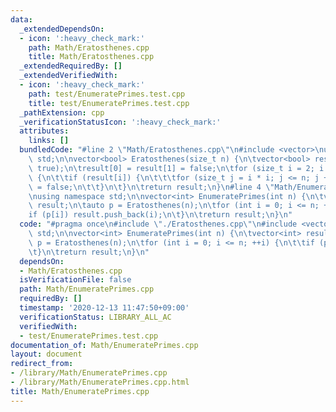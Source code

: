 ```yaml
---
data:
  _extendedDependsOn:
  - icon: ':heavy_check_mark:'
    path: Math/Eratosthenes.cpp
    title: Math/Eratosthenes.cpp
  _extendedRequiredBy: []
  _extendedVerifiedWith:
  - icon: ':heavy_check_mark:'
    path: test/EnumeratePrimes.test.cpp
    title: test/EnumeratePrimes.test.cpp
  _pathExtension: cpp
  _verificationStatusIcon: ':heavy_check_mark:'
  attributes:
    links: []
  bundledCode: "#line 2 \"Math/Eratosthenes.cpp\"\n#include <vector>\nusing namespace\
    \ std;\n\nvector<bool> Eratosthenes(size_t n) {\n\tvector<bool> result(n + 1,\
    \ true);\n\tresult[0] = result[1] = false;\n\tfor (size_t i = 2; i * i <= n; ++i)\
    \ {\n\t\tif (result[i]) {\n\t\t\tfor (size_t j = i * i; j <= n; j += i) result[j]\
    \ = false;\n\t\t}\n\t}\n\treturn result;\n}\n#line 4 \"Math/EnumeratePrimes.cpp\"\
    \nusing namespace std;\n\nvector<int> EnumeratePrimes(int n) {\n\tvector<int>\
    \ result;\n\tauto p = Eratosthenes(n);\n\tfor (int i = 0; i <= n; ++i) {\n\t\t\
    if (p[i]) result.push_back(i);\n\t}\n\treturn result;\n}\n"
  code: "#pragma once\n#include \"./Eratosthenes.cpp\"\n#include <vector>\nusing namespace\
    \ std;\n\nvector<int> EnumeratePrimes(int n) {\n\tvector<int> result;\n\tauto\
    \ p = Eratosthenes(n);\n\tfor (int i = 0; i <= n; ++i) {\n\t\tif (p[i]) result.push_back(i);\n\
    \t}\n\treturn result;\n}\n"
  dependsOn:
  - Math/Eratosthenes.cpp
  isVerificationFile: false
  path: Math/EnumeratePrimes.cpp
  requiredBy: []
  timestamp: '2020-12-13 11:47:50+09:00'
  verificationStatus: LIBRARY_ALL_AC
  verifiedWith:
  - test/EnumeratePrimes.test.cpp
documentation_of: Math/EnumeratePrimes.cpp
layout: document
redirect_from:
- /library/Math/EnumeratePrimes.cpp
- /library/Math/EnumeratePrimes.cpp.html
title: Math/EnumeratePrimes.cpp
---
```

